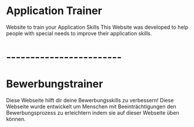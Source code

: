 # Application Trainer
Website to train your Application Skills
This Website was developed to help people with special needs to improve their application skills.

# ------------------------

# Bewerbungstrainer
Diese Webseite hilft dir deine Bewerbungsskills zu verbessern!
Diese Webseite wurde entwickelt um Menschen mit Beeinträchtigungen den Bewerbungsprozess zu erleichtern indem sie auf dieser Webseite üben können.

